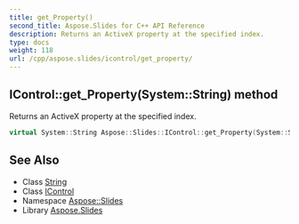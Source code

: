 ```yaml
---
title: get_Property()
second_title: Aspose.Slides for C++ API Reference
description: Returns an ActiveX property at the specified index.
type: docs
weight: 118
url: /cpp/aspose.slides/icontrol/get_property/
---
```

## IControl::get_Property(System::String) method


Returns an ActiveX property at the specified index.

```cpp
virtual System::String Aspose::Slides::IControl::get_Property(System::String name)=0
```

## See Also

* Class [String](../../system/string/)
* Class [IControl](./)
* Namespace [Aspose::Slides](../)
* Library [Aspose.Slides](../../)